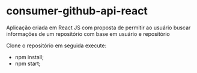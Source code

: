 # consumer-github-api-react

Aplicação criada em React JS com proposta de permitir ao usuário buscar informações de um repositório com base em usuário e repositório

Clone o repositório em seguida execute: 
- npm install; 
- npm start;
